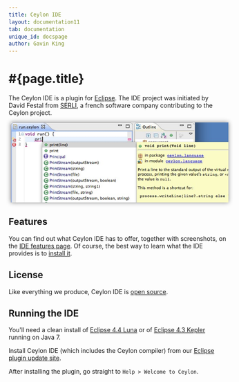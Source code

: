 ```yaml
---
title: Ceylon IDE
layout: documentation11
tab: documentation
unique_id: docspage
author: Gavin King
---
```

# #{page.title}

[eclipse]: http://www.eclipse.org/downloads/

The Ceylon IDE is a plugin for [Eclipse][eclipse]. The IDE project was 
initiated by David Festal from [SERLI](http://www.serli.com/), a french 
software company contributing to the Ceylon project.

<img src="/images/screenshots/teaser.png" style="box-shadow: 0 0 10px #888;margin-left:5px;"/>

## Features

You can find out what Ceylon IDE has to offer, together with screenshots,
on the [IDE features page](features). Of course, the best way to learn
what the IDE provides is to [install it](install).

## License

Like everything we produce, Ceylon IDE is [open source](/code/licenses).

## Running the IDE

You'll need a clean install of [Eclipse 4.4 Luna][eclipse] or of 
[Eclipse 4.3 Kepler][eclipse] running on Java 7. 

Install Ceylon IDE (which includes the Ceylon compiler) from our 
[Eclipse plugin update site](install).

<!--
You can install Ceylon IDE (which includes the Ceylon compiler) either:

* from our [Eclipse plugin update site](install), or 
* from Eclipse Marketplace by dragging and dropping this button into 
  a running Eclipse Indigo workspace:
  <a href='http://marketplace.eclipse.org/marketplace-client-intro?mpc_install=185799' title='Drag and drop into a running Eclipse Indigo workspace to install Ceylon IDE' style="display:block;text-align:center;font-weight:bold;text-decoration:none"> 
  <img src='http://marketplace.eclipse.org/misc/installbutton.png'/>
  <br/>Ceylon IDE 
  </a>
-->

After installing the plugin, go straight to `Help > Welcome to Ceylon`.
